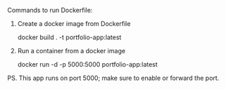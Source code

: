 Commands to run Dockerfile:

1. Create a docker image from Dockerfile
   
    docker build . -t portfolio-app:latest

3. Run a container from a docker image
   
    docker run -d -p 5000:5000 portfolio-app:latest

PS. This app runs on port 5000; make sure to enable or forward the port. 
